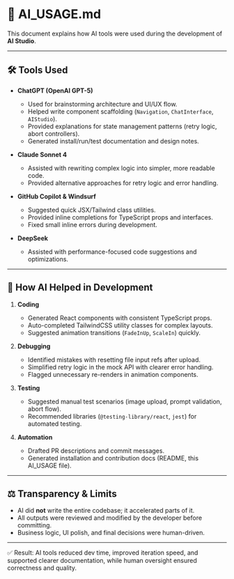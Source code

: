 # 🤖 AI_USAGE.md

This document explains how AI tools were used during the development of **AI Studio**.

---

## 🛠️ Tools Used

- **ChatGPT (OpenAI GPT-5)**  
  - Used for brainstorming architecture and UI/UX flow.  
  - Helped write component scaffolding (`Navigation`, `ChatInterface`, `AIStudio`).  
  - Provided explanations for state management patterns (retry logic, abort controllers).  
  - Generated install/run/test documentation and design notes.  

- **Claude Sonnet 4**  
  - Assisted with rewriting complex logic into simpler, more readable code.  
  - Provided alternative approaches for retry logic and error handling.  

- **GitHub Copilot & Windsurf**  
  - Suggested quick JSX/Tailwind class utilities.  
  - Provided inline completions for TypeScript props and interfaces.  
  - Fixed small inline errors during development.  

- **DeepSeek**  
  - Assisted with performance-focused code suggestions and optimizations.  
  

---

## 🚀 How AI Helped in Development

1. **Coding**  
   - Generated React components with consistent TypeScript props.  
   - Auto-completed TailwindCSS utility classes for complex layouts.  
   - Suggested animation transitions (`FadeInUp`, `ScaleIn`) quickly.  

2. **Debugging**  
   - Identified mistakes with resetting file input refs after upload.  
   - Simplified retry logic in the mock API with clearer error handling.  
   - Flagged unnecessary re-renders in animation components.  

3. **Testing**  
   - Suggested manual test scenarios (image upload, prompt validation, abort flow).  
   - Recommended libraries (`@testing-library/react`, `jest`) for automated testing.  

4. **Automation**  
   - Drafted PR descriptions and commit messages.  
   - Generated installation and contribution docs (README, this AI_USAGE file).  

---

## ⚖️ Transparency & Limits

- AI did **not** write the entire codebase; it accelerated parts of it.  
- All outputs were reviewed and modified by the developer before committing.  
- Business logic, UI polish, and final decisions were human-driven.  

---

✅ Result: AI tools reduced dev time, improved iteration speed, and supported clearer documentation, while human oversight ensured correctness and quality.
